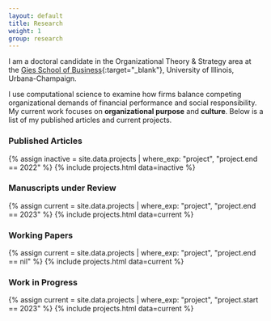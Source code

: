 ```yaml
---
layout: default
title: Research
weight: 1
group: research
---
```


I am a doctoral candidate in the Organizational Theory & Strategy area at the [Gies School of Business](https://giesbusiness.illinois.edu/){:target="_blank"}, University of Illinois, Urbana-Champaign. 

I use computational science to examine how firms balance competing organizational demands of financial performance and social responsibility. My current work focuses on **organizational purpose** and **culture**. Below is a list of my published articles and current projects.

### Published Articles
{% assign inactive = site.data.projects | where_exp: "project", "project.end == 2022" %} {% include projects.html data=inactive %}

### Manuscripts under Review
{% assign current = site.data.projects | where_exp: "project", "project.end == 2023" %}
{% include projects.html data=current %}

### Working Papers
{% assign current = site.data.projects | where_exp: "project", "project.end == nil" %}
{% include projects.html data=current %}

### Work in Progress
{% assign current = site.data.projects | where_exp: "project", "project.start == 2023" %}
{% include projects.html data=current %}
